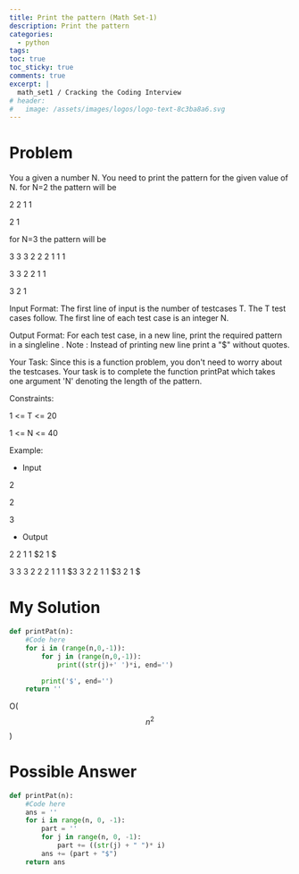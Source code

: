 ```yaml
---
title: Print the pattern (Math Set-1)
description: Print the pattern
categories:
  - python
tags:
toc: true
toc_sticky: true
comments: true
excerpt: |
  math_set1 / Cracking the Coding Interview
# header:
#   image: /assets/images/logos/logo-text-8c3ba8a6.svg
---
```

# Problem
You a given a number N. You need to print the pattern for the given value of N.
for N=2 the pattern will be

2 2 1 1

2 1

for N=3 the pattern will be

3 3 3 2 2 2 1 1 1

3 3 2 2 1 1

3 2 1

Input Format:
The first line of input is the number of testcases T. The T test cases follow. The first line of each test case is an integer N.

Output Format:
For each test case, in a new line, print the required pattern in a singleline .
Note : Instead of printing new line print a "$" without quotes.

Your Task:
Since this is a function problem, you don't need to worry about the testcases. Your task is to complete the function printPat which takes one argument 'N' denoting the length of the pattern.

Constraints:

1 <= T <= 20

1 <= N <= 40

Example:
- Input

2

2

3
- Output

2 2 1 1 $2 1 $

3 3 3 2 2 2 1 1 1 $3 3 2 2 1 1 $3 2 1 $

# My Solution
```python
def printPat(n):
    #Code here
    for i in (range(n,0,-1)):
        for j in (range(n,0,-1)):
            print((str(j)+' ')*i, end='')

        print('$', end='')
    return ''
```
O($$n^2$$)
# Possible Answer
```python
def printPat(n):
    #Code here
    ans = ''
    for i in range(n, 0, -1):
        part = ''
        for j in range(n, 0, -1):
            part += ((str(j) + " ")* i)
        ans += (part + "$")
    return ans
```

